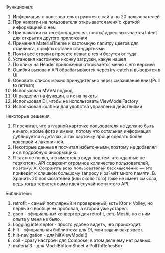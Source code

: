 Функционал: 
1) Информация о пользователях грузится с сайта по 20 пользователей
2) При нажатии на пользователя открывается меня с краткой информацией о нем
3) При нажатии на теоефон/адрес ел. почты/ адрес вызывается Intent для открытия другого приложения
4) Применил MaterialTheme и кастомную палитру цветов для стайлинга, шрифты оставил стандартными
5) Почти все строки в проекте лежат в res и берутся от туда
6) Установил кастомную иконку загрузки, какую нашел
7) По клику на Header приложения открывается меню с его версией
8) Ошибки вызова к API обрабатываются через try-catch и выводятся в UI
9) Обновить список можно принудительно через смахивание вниз(Pull to refresh)
10) Использовал MVVM подход
11) UI разделил на функции, а их на пакеты
12) Использовал DI, чтобы не использовать ViewModelFactory
13) Использовал колбэки для удобства управления действиями

Некоторые решения: 
1) Я посчитал, что в главной карточке пользователя не должно быть ничего, кроме фото и имени, потому что остальная информация дублируется в деталях, а так карточку проще сделать более красивой и лаконичной.
2) Некоторые данные я посчитал избыточными, поэтому не добавлял их в подробную информацию.
3) Я так и не понял, что имеется в виду под тем, что «данные не теряются». API содержит огромное количество пользователей, поэтому:
   A. Сохранять всех пользователей бессмысленно — это приведёт к слишком большому запросу и займёт много памяти.
   B. Хранить 20 пользователей (или около того) тоже не имеет смысла, ведь тогда теряется сама идея случайности этого API.

Библиотеки:
1) retrofit - самый популярный и проверенный, есть Ktor и Volley, но первый я вообще не пробовал, а второй уже устарел.
2) gson - официальный конвертор для retrofit, есть Moshi, но с ним опыта у меня не было.
3) Logging interceptor - просто удобно видеть, что происходит.
4) hilt - официальная библиотека для DI, мои задачи закрывает.
5) hilt-navigation - для hiltViewModel()
6) coil - сразу настроен для Compose, в этом деле ему нет равных.
7) material3 - для ModalBottomSheet и PullToRefresBox
